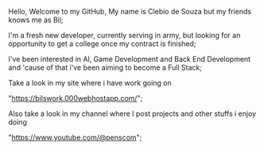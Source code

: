 Hello,
Welcome to my GitHub,
My name is Clebio de Souza but my friends knows me as Bil;

I'm a fresh new developer, currently serving in army, but looking for an opportunity to get a college once my contract is finished;

I've been interested in Al, Game Development and Back End Development and 'cause of that i've been aiming to become a Full Stack;

Take a look in my site where i have work going on

"https://bilswork.000webhostapp.com/";

Also take a look in my channel where I post projects and other stuffs i enjoy doing

"https://www.youtube.com/@penscom";

<!---
Bil000/Bil000 is a ✨ special ✨ repository because its `README.md` (this file) appears on your GitHub profile.
You can click the Preview link to take a look at your changes.
--->

